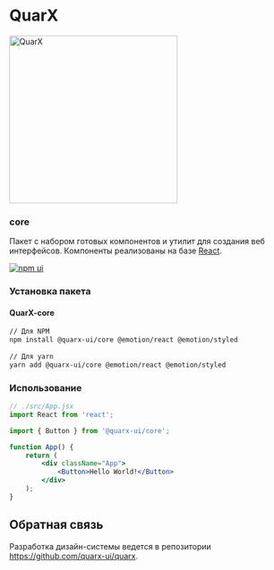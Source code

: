 # QuarX
<p>
  <img width="300" src="https://avatars.githubusercontent.com/u/105634579" alt="QuarX" />
</p>

### core
Пакет с набором готовых компонентов и утилит для создания веб интерфейсов.
Компоненты реализованы на базе [React](https://reactjs.org/).

[![npm ui](https://img.shields.io/npm/v/@quarx-ui/core?label=%40quarx-ui%2Fcore&style=for-the-badge)](https://www.npmjs.com/package/@quarx-ui/core)

### Установка пакета
#### QuarX-core
```sh
// Для NPM
npm install @quarx-ui/core @emotion/react @emotion/styled
 
// Для yarn
yarn add @quarx-ui/core @emotion/react @emotion/styled 
```

### Использование
```jsx
// ./src/App.jsx
import React from 'react';

import { Button } from '@quarx-ui/core';

function App() {
    return (
        <div className="App">
            <Button>Hello World!</Button>
        </div>
    );
}
```

## Обратная связь
Разработка дизайн-системы ведется в репозитории https://github.com/quarx-ui/quarx.
